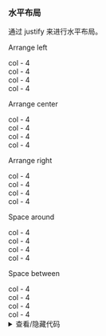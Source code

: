 ### 水平布局

通过 <yc-tag>justify</yc-tag> 来进行水平布局。

<div class="cell-demo">
  <div>
    <p>Arrange left</p>
    <yc-row class="grid-demo" justify="start">
      <yc-col :span="4">
        <div>col - 4</div>
      </yc-col>
      <yc-col :span="4">
        <div>col - 4</div>
      </yc-col>
      <yc-col :span="4">
        <div>col - 4</div>
      </yc-col>
      <yc-col :span="4">
        <div>col - 4</div>
      </yc-col>
    </yc-row>
    <p>Arrange center</p>
    <yc-row class="grid-demo" justify="center">
      <yc-col :span="4">
        <div>col - 4</div>
      </yc-col>
      <yc-col :span="4">
        <div>col - 4</div>
      </yc-col>
      <yc-col :span="4">
        <div>col - 4</div>
      </yc-col>
      <yc-col :span="4">
        <div>col - 4</div>
      </yc-col>
    </yc-row>
    <p>Arrange right</p>
    <yc-row class="grid-demo" justify="end">
      <yc-col :span="4">
        <div>col - 4</div>
      </yc-col>
      <yc-col :span="4">
        <div>col - 4</div>
      </yc-col>
      <yc-col :span="4">
        <div>col - 4</div>
      </yc-col>
      <yc-col :span="4">
        <div>col - 4</div>
      </yc-col>
    </yc-row>
    <p>Space around</p>
    <yc-row class="grid-demo" justify="space-around">
      <yc-col :span="4">
        <div>col - 4</div>
      </yc-col>
      <yc-col :span="4">
        <div>col - 4</div>
      </yc-col>
      <yc-col :span="4">
        <div>col - 4</div>
      </yc-col>
      <yc-col :span="4">
        <div>col - 4</div>
      </yc-col>
    </yc-row>
    <p>Space between</p>
    <yc-row class="grid-demo" justify="space-between">
      <yc-col :span="4">
        <div>col - 4</div>
      </yc-col>
      <yc-col :span="4">
        <div>col - 4</div>
      </yc-col>
      <yc-col :span="4">
        <div>col - 4</div>
      </yc-col>
      <yc-col :span="4">
        <div>col - 4</div>
      </yc-col>
    </yc-row>
  </div>
</div>

<style scoped>
.grid-demo {
  background-color: var(--color-fill-2);
  margin-bottom: 40px;
}
.grid-demo:last-child {
  margin-bottom: 0px;
}
.grid-demo .yc-col {
  height: 48px;
  line-height: 48px;
  color: var(--color-white);
  text-align: center;
}
.grid-demo .yc-col:nth-child(2n) {
  background-color: rgba(var(--arcoblue-6), 0.9);
}
.grid-demo .yc-col:nth-child(2n + 1) {
  background-color: var(--color-primary-light-4);
}
</style>

<details>
<summary>查看/隐藏代码</summary>

```vue
<template>
  <div>
    <p>Arrange left</p>
    <yc-row
      class="grid-demo"
      justify="start">
      <yc-col :span="4">
        <div>col - 4</div>
      </yc-col>
      <yc-col :span="4">
        <div>col - 4</div>
      </yc-col>
      <yc-col :span="4">
        <div>col - 4</div>
      </yc-col>
      <yc-col :span="4">
        <div>col - 4</div>
      </yc-col>
    </yc-row>
    <p>Arrange center</p>
    <yc-row
      class="grid-demo"
      justify="center">
      <yc-col :span="4">
        <div>col - 4</div>
      </yc-col>
      <yc-col :span="4">
        <div>col - 4</div>
      </yc-col>
      <yc-col :span="4">
        <div>col - 4</div>
      </yc-col>
      <yc-col :span="4">
        <div>col - 4</div>
      </yc-col>
    </yc-row>
    <p>Arrange right</p>
    <yc-row
      class="grid-demo"
      justify="end">
      <yc-col :span="4">
        <div>col - 4</div>
      </yc-col>
      <yc-col :span="4">
        <div>col - 4</div>
      </yc-col>
      <yc-col :span="4">
        <div>col - 4</div>
      </yc-col>
      <yc-col :span="4">
        <div>col - 4</div>
      </yc-col>
    </yc-row>
    <p>Space around</p>
    <yc-row
      class="grid-demo"
      justify="space-around">
      <yc-col :span="4">
        <div>col - 4</div>
      </yc-col>
      <yc-col :span="4">
        <div>col - 4</div>
      </yc-col>
      <yc-col :span="4">
        <div>col - 4</div>
      </yc-col>
      <yc-col :span="4">
        <div>col - 4</div>
      </yc-col>
    </yc-row>
    <p>Space between</p>
    <yc-row
      class="grid-demo"
      justify="space-between">
      <yc-col :span="4">
        <div>col - 4</div>
      </yc-col>
      <yc-col :span="4">
        <div>col - 4</div>
      </yc-col>
      <yc-col :span="4">
        <div>col - 4</div>
      </yc-col>
      <yc-col :span="4">
        <div>col - 4</div>
      </yc-col>
    </yc-row>
  </div>
</template>

<style scoped>
.grid-demo {
  background-color: var(--color-fill-2);
  margin-bottom: 40px;
}
.grid-demo:last-child {
  margin-bottom: 0px;
}
.grid-demo .yc-col {
  height: 48px;
  line-height: 48px;
  color: var(--color-white);
  text-align: center;
}
.grid-demo .yc-col:nth-child(2n) {
  background-color: rgba(var(--arcoblue-6), 0.9);
}
.grid-demo .yc-col:nth-child(2n + 1) {
  background-color: var(--color-primary-light-4);
}
</style>
```

</details>
